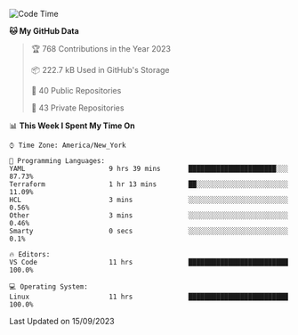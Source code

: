 <!--START_SECTION:waka-->
![Code Time](http://img.shields.io/badge/Code%20Time-214%20hrs%2026%20mins-blue)

**🐱 My GitHub Data** 

> 🏆 768 Contributions in the Year 2023
 > 
> 📦 222.7 kB Used in GitHub's Storage 
 > 
> 📜 40 Public Repositories 
 > 
> 🔑 43 Private Repositories  
 > 
📊 **This Week I Spent My Time On** 

```text
⌚︎ Time Zone: America/New_York

💬 Programming Languages: 
YAML                     9 hrs 39 mins       ██████████████████████░░░   87.73% 
Terraform                1 hr 13 mins        ██░░░░░░░░░░░░░░░░░░░░░░░   11.09% 
HCL                      3 mins              ░░░░░░░░░░░░░░░░░░░░░░░░░   0.56% 
Other                    3 mins              ░░░░░░░░░░░░░░░░░░░░░░░░░   0.46% 
Smarty                   0 secs              ░░░░░░░░░░░░░░░░░░░░░░░░░   0.1%

🔥 Editors: 
VS Code                  11 hrs              █████████████████████████   100.0%

💻 Operating System: 
Linux                    11 hrs              █████████████████████████   100.0%

```


 Last Updated on 15/09/2023
<!--END_SECTION:waka-->